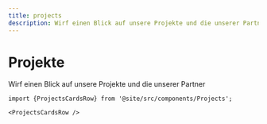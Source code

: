 ```yaml
---
title: projects
description: Wirf einen Blick auf unsere Projekte und die unserer Partner
---
```


# Projekte

Wirf einen Blick auf unsere Projekte und die unserer Partner

```mdx-code-block
import {ProjectsCardsRow} from '@site/src/components/Projects';

<ProjectsCardsRow />
```
